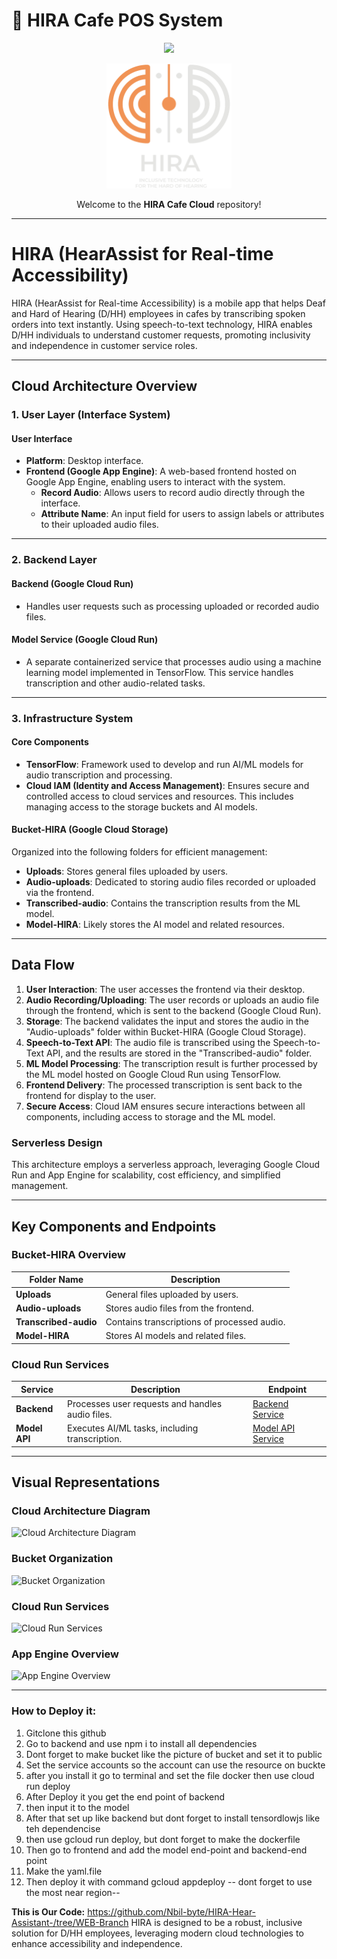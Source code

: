 # 🚀 **HIRA Cafe POS System**
<p align="center" style="margin-top:">
  <img src="#" width="400" />
</p>
<p align="center" style="margin-top:">
  <img src="./hira.png" width="200" />
</p>
<p align="center">
  Welcome to the <b>HIRA Cafe Cloud</b> repository!
</p>

---

# HIRA (HearAssist for Real-time Accessibility)

HIRA (HearAssist for Real-time Accessibility) is a mobile app that helps Deaf and Hard of Hearing (D/HH) employees in cafes by transcribing spoken orders into text instantly. Using speech-to-text technology, HIRA enables D/HH individuals to understand customer requests, promoting inclusivity and independence in customer service roles.

---

## Cloud Architecture Overview

### 1. **User Layer (Interface System)**

#### **User Interface**
- **Platform**: Desktop interface.
- **Frontend (Google App Engine)**: A web-based frontend hosted on Google App Engine, enabling users to interact with the system.
  - **Record Audio**: Allows users to record audio directly through the interface.
  - **Attribute Name**: An input field for users to assign labels or attributes to their uploaded audio files.

---

### 2. **Backend Layer**

#### **Backend (Google Cloud Run)**
- Handles user requests such as processing uploaded or recorded audio files.

#### **Model Service (Google Cloud Run)**
- A separate containerized service that processes audio using a machine learning model implemented in TensorFlow. This service handles transcription and other audio-related tasks.

---

### 3. **Infrastructure System**

#### **Core Components**
- **TensorFlow**: Framework used to develop and run AI/ML models for audio transcription and processing.
- **Cloud IAM (Identity and Access Management)**: Ensures secure and controlled access to cloud services and resources. This includes managing access to the storage buckets and AI models.

#### **Bucket-HIRA (Google Cloud Storage)**
Organized into the following folders for efficient management:
- **Uploads**: Stores general files uploaded by users.
- **Audio-uploads**: Dedicated to storing audio files recorded or uploaded via the frontend.
- **Transcribed-audio**: Contains the transcription results from the ML model.
- **Model-HIRA**: Likely stores the AI model and related resources.

---

## Data Flow

1. **User Interaction**: The user accesses the frontend via their desktop.
2. **Audio Recording/Uploading**: The user records or uploads an audio file through the frontend, which is sent to the backend (Google Cloud Run).
3. **Storage**: The backend validates the input and stores the audio in the "Audio-uploads" folder within Bucket-HIRA (Google Cloud Storage).
4. **Speech-to-Text API**: The audio file is transcribed using the Speech-to-Text API, and the results are stored in the "Transcribed-audio" folder.
5. **ML Model Processing**: The transcription result is further processed by the ML model hosted on Google Cloud Run using TensorFlow.
6. **Frontend Delivery**: The processed transcription is sent back to the frontend for display to the user.
7. **Secure Access**: Cloud IAM ensures secure interactions between all components, including access to storage and the ML model.

### Serverless Design
This architecture employs a serverless approach, leveraging Google Cloud Run and App Engine for scalability, cost efficiency, and simplified management.

---

## Key Components and Endpoints

### **Bucket-HIRA Overview**
| Folder Name        | Description                                      |
|--------------------|--------------------------------------------------|
| **Uploads**        | General files uploaded by users.                |
| **Audio-uploads**  | Stores audio files from the frontend.           |
| **Transcribed-audio** | Contains transcriptions of processed audio. |
| **Model-HIRA**     | Stores AI models and related files.             |

### **Cloud Run Services**
| Service            | Description                                      | Endpoint                                               |
|--------------------|--------------------------------------------------|-------------------------------------------------------|
| **Backend**        | Processes user requests and handles audio files. | [Backend Service](https://backend-877036409345.asia-southeast2.run.app) |
| **Model API**      | Executes AI/ML tasks, including transcription.   | [Model API Service](https://model-api-877036409345.asia-southeast2.run.app) |

---

## Visual Representations

### **Cloud Architecture Diagram**
![Cloud Architecture Diagram](https://github.com/user-attachments/assets/f8108738-99d0-45cb-81e0-ad9fffbac271)

### **Bucket Organization**
![Bucket Organization](https://github.com/user-attachments/assets/7743780d-0129-49c2-acf4-7c264ff6312b)

### **Cloud Run Services**
![Cloud Run Services](https://github.com/user-attachments/assets/a035011a-007a-4a4f-9d1e-8bb54029b4e6)

### **App Engine Overview**
![App Engine Overview](https://github.com/user-attachments/assets/b58be78c-96a4-411f-8dbf-37eb703b701f)

---
### **How to Deploy it:**
1. Gitclone this github
2. Go to backend and use npm i to install all dependencies
3. Dont forget to make bucket like the picture of bucket and set it to public
4. Set the service accounts so the account can use the resource on buckte
5. after you install it go to terminal and set the file docker then use cloud run deploy
6. After Deploy it you get the end point of backend
7. then input it to the model
8. After that set up like backend but dont forget to install tensordlowjs like teh dependencise
9. then use gcloud run deploy, but dont forget to make the dockerfile
10. Then go to frontend and add the  model end-point and backend-end point
11. Make the yaml.file
12. Then deploy it with command gcloud appdeploy
-- dont forget to use the most near region--

**This is Our Code:**
https://github.com/Nbil-byte/HIRA-Hear-Assistant-/tree/WEB-Branch
HIRA is designed to be a robust, inclusive solution for D/HH employees, leveraging modern cloud technologies to enhance accessibility and independence.

